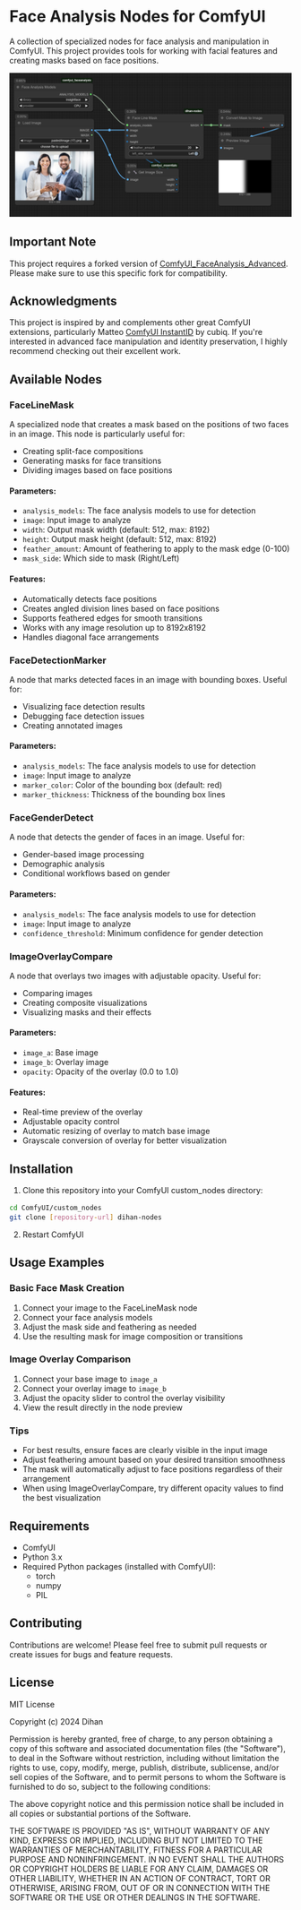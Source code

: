 # Face Analysis Nodes for ComfyUI

A collection of specialized nodes for face analysis and manipulation in ComfyUI. This project provides tools for working with facial features and creating masks based on face positions.

![Face Line Mask Example](docs/workflow1.0.png)

## Important Note

This project requires a forked version of [ComfyUI_FaceAnalysis_Advanced](https://github.com/dihan/ComfyUI_FaceAnalysis_Advanced). Please make sure to use this specific fork for compatibility.

## Acknowledgments

This project is inspired by and complements other great ComfyUI extensions, particularly Matteo [ComfyUI InstantID](https://github.com/cubiq/ComfyUI_InstantID) by cubiq. If you're interested in advanced face manipulation and identity preservation, I highly recommend checking out their excellent work.

## Available Nodes

### FaceLineMask

A specialized node that creates a mask based on the positions of two faces in an image. This node is particularly useful for:
- Creating split-face compositions
- Generating masks for face transitions
- Dividing images based on face positions

#### Parameters:

- `analysis_models`: The face analysis models to use for detection
- `image`: Input image to analyze
- `width`: Output mask width (default: 512, max: 8192)
- `height`: Output mask height (default: 512, max: 8192)
- `feather_amount`: Amount of feathering to apply to the mask edge (0-100)
- `mask_side`: Which side to mask (Right/Left)

#### Features:

- Automatically detects face positions
- Creates angled division lines based on face positions
- Supports feathered edges for smooth transitions
- Works with any image resolution up to 8192x8192
- Handles diagonal face arrangements

### FaceDetectionMarker

A node that marks detected faces in an image with bounding boxes. Useful for:
- Visualizing face detection results
- Debugging face detection issues
- Creating annotated images

#### Parameters:

- `analysis_models`: The face analysis models to use for detection
- `image`: Input image to analyze
- `marker_color`: Color of the bounding box (default: red)
- `marker_thickness`: Thickness of the bounding box lines

### FaceGenderDetect

A node that detects the gender of faces in an image. Useful for:
- Gender-based image processing
- Demographic analysis
- Conditional workflows based on gender

#### Parameters:

- `analysis_models`: The face analysis models to use for detection
- `image`: Input image to analyze
- `confidence_threshold`: Minimum confidence for gender detection

### ImageOverlayCompare

A node that overlays two images with adjustable opacity. Useful for:
- Comparing images
- Creating composite visualizations
- Visualizing masks and their effects

#### Parameters:

- `image_a`: Base image
- `image_b`: Overlay image
- `opacity`: Opacity of the overlay (0.0 to 1.0)

#### Features:

- Real-time preview of the overlay
- Adjustable opacity control
- Automatic resizing of overlay to match base image
- Grayscale conversion of overlay for better visualization

## Installation

1. Clone this repository into your ComfyUI custom_nodes directory:
```bash
cd ComfyUI/custom_nodes
git clone [repository-url] dihan-nodes
```

2. Restart ComfyUI

## Usage Examples

### Basic Face Mask Creation
1. Connect your image to the FaceLineMask node
2. Connect your face analysis models
3. Adjust the mask side and feathering as needed
4. Use the resulting mask for image composition or transitions

### Image Overlay Comparison
1. Connect your base image to `image_a`
2. Connect your overlay image to `image_b`
3. Adjust the opacity slider to control the overlay visibility
4. View the result directly in the node preview

### Tips
- For best results, ensure faces are clearly visible in the input image
- Adjust feathering amount based on your desired transition smoothness
- The mask will automatically adjust to face positions regardless of their arrangement
- When using ImageOverlayCompare, try different opacity values to find the best visualization

## Requirements

- ComfyUI
- Python 3.x
- Required Python packages (installed with ComfyUI):
  - torch
  - numpy
  - PIL

## Contributing

Contributions are welcome! Please feel free to submit pull requests or create issues for bugs and feature requests.

## License

MIT License

Copyright (c) 2024 Dihan

Permission is hereby granted, free of charge, to any person obtaining a copy
of this software and associated documentation files (the "Software"), to deal
in the Software without restriction, including without limitation the rights
to use, copy, modify, merge, publish, distribute, sublicense, and/or sell
copies of the Software, and to permit persons to whom the Software is
furnished to do so, subject to the following conditions:

The above copyright notice and this permission notice shall be included in all
copies or substantial portions of the Software.

THE SOFTWARE IS PROVIDED "AS IS", WITHOUT WARRANTY OF ANY KIND, EXPRESS OR
IMPLIED, INCLUDING BUT NOT LIMITED TO THE WARRANTIES OF MERCHANTABILITY,
FITNESS FOR A PARTICULAR PURPOSE AND NONINFRINGEMENT. IN NO EVENT SHALL THE
AUTHORS OR COPYRIGHT HOLDERS BE LIABLE FOR ANY CLAIM, DAMAGES OR OTHER
LIABILITY, WHETHER IN AN ACTION OF CONTRACT, TORT OR OTHERWISE, ARISING FROM,
OUT OF OR IN CONNECTION WITH THE SOFTWARE OR THE USE OR OTHER DEALINGS IN THE
SOFTWARE. 